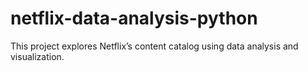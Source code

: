 # netflix-data-analysis-python
This project explores Netflix’s content catalog using data analysis and visualization.

